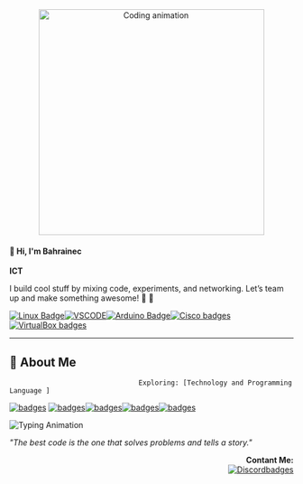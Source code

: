 
<div style="text-align: center;">
  <img src="https://media2.giphy.com/media/v1.Y2lkPTc5MGI3NjExcGZ3cmg2a20wN3JoY2R4N2F0ZnVoMGQ1dXpwYWFkZTA3cjdoMWF1cSZlcD12MV9pbnRlcm5hbF9naWZfYnlfaWQmY3Q9Zw/SWoSkN6DxTszqIKEqv/giphy.gif" width="400" alt="Coding animation"/>
</div>

<h4>👋 Hi, I'm Bahrainec</h4>
  <p><strong>ICT </strong></p>
  <p>I build cool stuff by mixing code, experiments, and networking. Let’s team up and make something awesome! 🚀 🚀</p>

  <!-- Social Badges -->
 <a href="https://img.shields.io"><img src="https://img.shields.io/badge/Linux-FCC624?style=for-the-badge&logo=linux&logoColor=black" alt="Linux Badge"/></a><a href="https://img.shields.io/"><img src="https://img.shields.io/badge/VSCode-0078D4?style=for-the-badge&logo=visual%20studio%20code&logoColor=white" alt="VSCODE"/></a><a href="https://img.shields.io/"><img src="https://img.shields.io/badge/Arduino-00979D?style=for-the-badge&logo=Arduino&logoColor=white" alt="Arduino Badge"/></a><a href="https://img.shields.io/"><img src="https://img.shields.io/badge/CISCO-1BA0D7?style=for-the-badge&logo=cisco&logoColor=white" alt="Cisco badges"/></a><a href="https://img.shields.io/"><img src="https://img.shields.io/badge/VirtualBox-21416b?style=for-the-badge&logo=VirtualBox&logoColor=white" alt="VirtualBox badges"/></a> 
 


****
## 🌟 About Me
                                    Exploring: [Technology and Programming Language ]
<a href="https://img.shields.io/"><img src="https://img.shields.io/badge/C-00599C?style=for-the-badge&logo=c&logoColor=white" alt=" badges"/></a> <a href="https://img.shields.io/"><img src="https://img.shields.io/badge/HTML5-E34F26?style=for-the-badge&logo=html5&logoColor=white" alt=" badges"/></a><a href="https://img.shields.io/"><img src="https://img.shields.io/badge/CSS3-1572B6?style=for-the-badge&logo=css3&logoColor=white
" alt=" badges"/></a><a href="https://img.shields.io/"><img src="https://img.shields.io/badge/JavaScript-323330?style=for-the-badge&logo=javascript&logoColor=F7DF1E
" alt="badges"/></a><a href="https://img.shields.io/"><img src="https://img.shields.io/badge/Node%20js-339933?style=for-the-badge&logo=nodedotjs&logoColor=white" alt="badges"/></a>
<div align="left">
  <img src="https://readme-typing-svg.herokuapp.com?font=Fira+Code&color=%23F7CA18&size=20¢er=true&vCenter=true&width=450&lines=Code.+Create.+Repeat." alt="Typing Animation"/>
  <p><em>"The best code is the one that solves problems and tells a story."</em></p>
</div>

<div align="right">
<b>Contant Me:</b><br>
<a href="https://discordapp.com/users/737639867730624523
"><img src="https://img.shields.io/badge/Discord-5865F2?style=for-the-badge&logo=discord&logoColor=white" alt=" Discordbadges"/></a>
</div>

